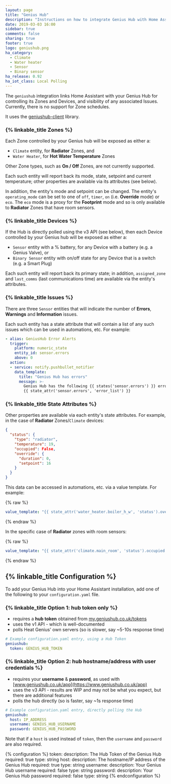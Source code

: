 ```yaml
---
layout: page
title: "Genius Hub"
description: "Instructions on how to integrate Genius Hub with Home Assistant."
date: 2019-03-03 16:00
sidebar: true
comments: false
sharing: true
footer: true
logo: geniushub.png
ha_category:
  - Climate
  - Water heater
  - Sensor
  - Binary sensor
ha_release: 0.92
ha_iot_class: Local Polling
---
```


The `geniushub` integration links Home Assistant with your Genius Hub for controlling its Zones and Devices, and visibility of any associated Issues. Currently, there is no support for Zone schedules.

It uses the [geniushub-client](https://pypi.org/project/geniushub-client/) library.

### {% linkable_title Zones %}

Each Zone controlled by your Genius hub will be exposed as either a:

 - `Climate` entity, for **Radiator** Zones, and
 - `Water Heater`, for **Hot Water Temperature** Zones

Other Zone types, such as **On / Off** Zones, are not currently supported.

Each such entity will report back its mode, state, setpoint and current temperature; other properties are available via its attributes (see below).

In addition, the entity's mode and setpoint can be changed. The entity's `operating_mode` can be set to one of `off`, `timer`, `on` (i.e. **Override** mode) or `eco`. The `eco` mode is a proxy for the **Footprint** mode and so is only available to **Radiator** Zones that have room sensors.

### {% linkable_title Devices %}

If the Hub is directly polled using the v3 API (see below), then each Device controlled by your Genius hub will be exposed as either a:

 - `Sensor` entity with a % battery, for any Device with a battery (e.g. a Genius Valve), or
 - `Binary Sensor` entity with on/off state for any Device that is a switch (e.g. a Smart Plug)

Each such entity will report back its primary state; in addition, `assigned_zone` and `last_comms` (last communications time) are available via the entity's attributes.

### {% linkable_title Issues %}

There are three `Sensor` entities that will indicate the number of **Errors**, **Warnings** and **Information** issues.

Each such entity has a state attribute that will contain a list of any such issues which can be used in automations, etc. For example:

```yaml
- alias: GeniusHub Error Alerts
  trigger:
    platform: numeric_state
    entity_id: sensor.errors
    above: 0
  action:
  - service: notify.pushbullet_notifier
    data_template:
      title: "Genius Hub has errors"
      message: >-
        Genius Hub has the following {{ states('sensor.errors') }} errors:
        {{ state_attr('sensor.errors', 'error_list') }}
```

### {% linkable_title State Attributes %}

Other properties are available via each entity's state attributes. For example, in the case of **Radiator** Zones/`Climate` devices:

```json
{
  "status": {
    "type": "radiator",
    "temperature": 19,
    "occupied": False,
    "override": {
      "duration": 0,
      "setpoint": 16
    }
  }
}
```

This data can be accessed in automations, etc. via a value template. For example:

{% raw %}
```yaml
value_template: "{{ state_attr('water_heater.boiler_h_w', 'status').override.setpoint }}"
```
{% endraw %}

In the specific case of **Radiator** zones with room sensors:

{% raw %}
```yaml
value_template: "{{ state_attr('climate.main_room', 'status').occupied }}"
```
{% endraw %}

## {% linkable_title Configuration %}

To add your Genius Hub into your Home Assistant installation, add one of the following to your `configuration.yaml` file.

### {% linkable_title Option 1: hub token only %}

 - requires a **hub token** obtained from [my.geniushub.co.uk/tokens](https://my.geniushub.co.uk/tokens)
 - uses the v1 API - which is well-documented
 - polls Heat Genius' own servers (so is slower, say ~5-10s response time)

```yaml
# Example configuration.yaml entry, using a Hub Token
geniushub:
  token: GENIUS_HUB_TOKEN
```

### {% linkable_title Option 2: hub hostname/address with user credentials %}

 - requires your **username** & **password**, as used with [www.geniushub.co.uk/app](https://www.geniushub.co.uk/app)
 - uses the v3 API - results are WIP and may not be what you expect, but there are additional features
 - polls the hub directly (so is faster, say ~1s response time)

```yaml
# Example configuration.yaml entry, directly polling the Hub
geniushub:
  host: IP_ADDRESS
  username: GENIUS_HUB_USERNAME
  password: GENIUS_HUB_PASSWORD
```

Note that if a `host` is used instead of `token`, then the `username` and `password` are also required.

{% configuration %}
token:
  description: The Hub Token of the Genius Hub
  required: true
  type: string
host:
  description: The hostname/IP address of the Genius Hub
  required: true
  type: string
username:
  description: Your Genius Hub username
  required: false
  type: string
password:
  description: Your Genius Hub password
  required: false
  type: string
{% endconfiguration %}
